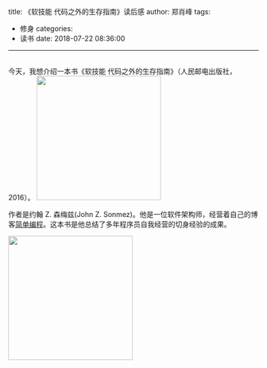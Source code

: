 title: 《软技能 代码之外的生存指南》读后感
author: 郑肖峰
tags:
  - 修身
categories:
  - 读书
date: 2018-07-22 08:36:00
---
<br/>
今天，我想介绍一本书《软技能 代码之外的生存指南》（人民邮电出版社，2016）。

<img src="https://images-cn.ssl-images-amazon.com/images/I/51%2BSiJy5MjL.jpg" style="width:250px;"/>

作者是约翰 Z. 森梅兹(John Z. Sonmez)。他是一位软件架构师，经营着自己的博客<a href="https://simpleprogrammer.com">简单编程</a>。这本书是他总结了多年程序员自我经营的切身经验的成果。

<img src="https://spzone-simpleprogrammer.netdna-ssl.com/wp-content/uploads/2017/05/john_sonmez_800x600.jpeg" style="width:250px"/>
